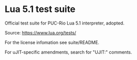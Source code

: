 # Lua 5.1 test suite

Official test suite for PUC-Rio Lua 5.1 interpreter, adopted.

Source: https://www.lua.org/tests/

For the license infomation see suite/README.

For uJIT-specific amendments, search for "UJIT:" comments.
